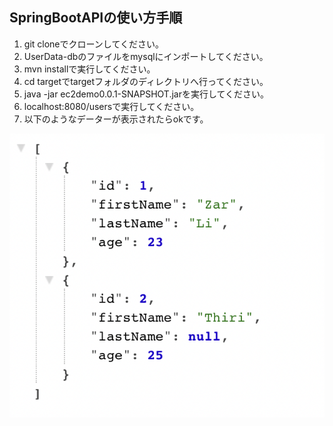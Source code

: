 ## SpringBootAPIの使い方手順
1. git cloneでクローンしてください。
2. UserData-dbのファイルをmysqlにインポートしてください。
3. mvn installで実行してください。
4. cd targetでtargetフォルダのディレクトリへ行ってください。
5. java -jar ec2demo0.0.1-SNAPSHOT.jarを実行してください。
6. localhost:8080/usersで実行してください。
7. 以下のようなデーターが表示されたらokです。

![alt text for screen readers](https://github.com/ZarLiHninn/SpringBootAPI/blob/main/images/Screen%20Shot%202022-02-25%20at%203.43.44%20PM.png "user lists")
